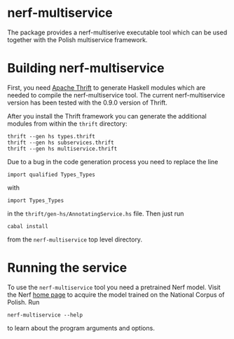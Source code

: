 nerf-multiservice
=================

The package provides a nerf-multiserive executable tool which
can be used together with the Polish multiservice framework.

Building nerf-multiservice
==========================

First, you need [Apache Thrift](http://thrift.apache.org/) to generate
Haskell modules which are needed to compile the nerf-multiservice tool.
The current nerf-multiservice version has been tested with the 0.9.0
version of Thrift.

After you install the Thrift framework you can generate the additional
modules from within the `thrift` directory: 

    thrift --gen hs types.thrift
    thrift --gen hs subservices.thrift
    thrift --gen hs multiservice.thrift

Due to a bug in the code generation process you need to replace the line

    import qualified Types_Types

with

    import Types_Types

in the `thrift/gen-hs/AnnotatingService.hs` file.  Then just run

    cabal install

from the `nerf-multiservice` top level directory.

Running the service
===================

To use the `nerf-multiservice` tool you need a pretrained Nerf model.
Visit the Nerf [home page](http://zil.ipipan.waw.pl/Nerf) to acquire
the model trained on the National Corpus of Polish.  Run

    nerf-multiservice --help

to learn about the program arguments and options.
